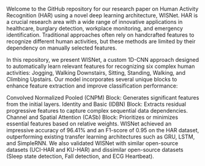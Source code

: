 Welcome to the GitHub repository for our research paper on Human Activity Recognition (HAR) using a novel deep learning architecture, WISNet. HAR is a crucial research area with a wide range of innovative applications in healthcare, burglary detection, workplace monitoring, and emergency identification. Traditional approaches often rely on handcrafted features to recognize different human activities, but these methods are limited by their dependency on manually selected features.

In this repository, we present WISNet, a custom 1D-CNN approach designed to automatically learn relevant features for recognizing six complex human activities: Jogging, Walking Downstairs, Sitting, Standing, Walking, and Climbing Upstairs. Our model incorporates several unique blocks to enhance feature extraction and improve classification performance:

Convolved Normalized Pooled (CNPM) Block: Generates significant features from the initial layers.
Identity and Basic (IDBN) Block: Extracts residual progressive features to capture complex sequential data dependencies.
Channel and Spatial Attention (CASb) Block: Prioritizes or minimizes essential features based on relative weights.
WISNet achieved an impressive accuracy of 96.41% and an F1-score of 0.95 on the HAR dataset, outperforming existing transfer learning architectures such as GRU, LSTM, and SimpleRNN. We also validated WISNet with similar open-source datasets (UCI-HAR and KU-HAR) and dissimilar open-source datasets (Sleep state detection, Fall detection, and ECG Heartbeat).

